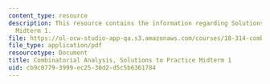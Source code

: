 ```yaml
---
content_type: resource
description: This resource contains the information regarding Solutions to Practice
  Midterm 1.
file: https://ol-ocw-studio-app-qa.s3.amazonaws.com/courses/18-314-combinatorial-analysis-fall-2014/cb9c07793999ec2530d2d5c5b6361784_MIT18_314F14_pracq1sol.pdf
file_type: application/pdf
resourcetype: Document
title: Combinatorial Analysis, Solutions to Practice Midterm 1
uid: cb9c0779-3999-ec25-30d2-d5c5b6361784
---
```

